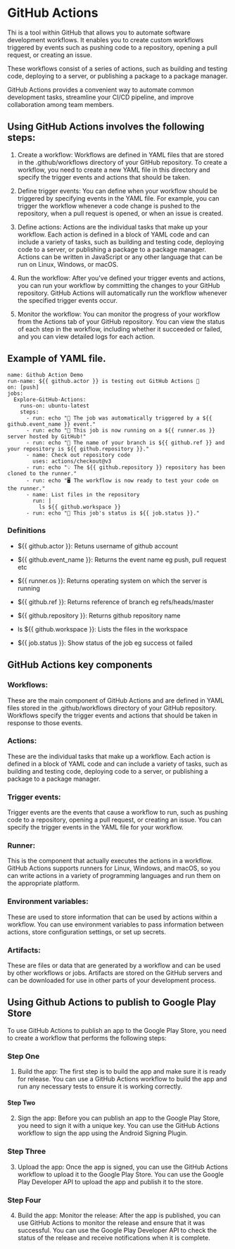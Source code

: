 # GitHub Actions
Thi is a tool within GitHub that allows you to automate software development workflows. It enables you to create custom workflows triggered by events such as pushing code to a repository, opening a pull request, or creating an issue.

These workflows consist of a series of actions, such as building and testing code, deploying to a server, or publishing a package to a package manager.

GitHub Actions provides a convenient way to automate common development tasks, streamline your CI/CD pipeline, and improve collaboration among team members.


## Using GitHub Actions involves the following steps:

1. Create a workflow: Workflows are defined in YAML files that are stored in the .github/workflows directory of your GitHub repository. To create a workflow, you need to create a new YAML file in this directory and specify the trigger events and actions that should be taken.

2. Define trigger events: You can define when your workflow should be triggered by specifying events in the YAML file. For example, you can trigger the workflow whenever a code change is pushed to the repository, when a pull request is opened, or when an issue is created.

3. Define actions: Actions are the individual tasks that make up your workflow. Each action is defined in a block of YAML code and can include a variety of tasks, such as building and testing code, deploying code to a server, or publishing a package to a package manager. Actions can be written in JavaScript or any other language that can be run on Linux, Windows, or macOS.

4. Run the workflow: After you've defined your trigger events and actions, you can run your workflow by committing the changes to your GitHub repository. GitHub Actions will automatically run the workflow whenever the specified trigger events occur.

5. Monitor the workflow: You can monitor the progress of your workflow from the Actions tab of your GitHub repository. You can view the status of each step in the workflow, including whether it succeeded or failed, and you can view detailed logs for each action.


##  Example of YAML file.

```
name: Github Action Demo
run-name: ${{ github.actor }} is testing out GitHub Actions 🚀
on: [push]
jobs:
  Explore-GitHub-Actions:
    runs-on: ubuntu-latest
    steps:
      - run: echo "🎉 The job was automatically triggered by a ${{ github.event_name }} event."
      - run: echo "🐧 This job is now running on a ${{ runner.os }} server hosted by GitHub!"
      - run: echo "🔎 The name of your branch is ${{ github.ref }} and your repository is ${{ github.repository }}."
      - name: Check out repository code
        uses: actions/checkout@v3
      - run: echo "💡 The ${{ github.repository }} repository has been cloned to the runner."
      - run: echo "🖥️ The workflow is now ready to test your code on the runner."
      - name: List files in the repository
        run: |
          ls ${{ github.workspace }}
      - run: echo "🍏 This job's status is ${{ job.status }}."
   ```
   
### Definitions
- ${{ github.actor }}: 
Retuns username of github account

- ${{ github.event_name }}:
Returns the event name eg push, pull request etc

- ${{ runner.os }}:
Returns operating system on which the server is running

- ${{ github.ref }}:
Returns reference of branch eg refs/heads/master

- ${{ github.repository }}:
Returns github repository name

- ls ${{ github.workspace }}:
Lists the files in the workspace

- ${{ job.status }}:
Show status of the job eg success ot failed


## GitHub Actions key components
### Workflows:
These are the main component of GitHub Actions and are defined in YAML files stored in the .github/workflows directory of your GitHub repository. Workflows specify the trigger events and actions that should be taken in response to those events.

### Actions:
These are the individual tasks that make up a workflow. Each action is defined in a block of YAML code and can include a variety of tasks, such as building and testing code, deploying code to a server, or publishing a package to a package manager.

### Trigger events:
Trigger events are the events that cause a workflow to run, such as pushing code to a repository, opening a pull request, or creating an issue. You can specify the trigger events in the YAML file for your workflow.

### Runner:
This is the component that actually executes the actions in a workflow. GitHub Actions supports runners for Linux, Windows, and macOS, so you can write actions in a variety of programming languages and run them on the appropriate platform.

###  Environment variables:
These are used to store information that can be used by actions within a workflow. You can use environment variables to pass information between actions, store configuration settings, or set up secrets.

### Artifacts: 
These are files or data that are generated by a workflow and can be used by other workflows or jobs. Artifacts are stored on the GitHub servers and can be downloaded for use in other parts of your development process.

## Using Github Actions to publish to Google Play Store
To use GitHub Actions to publish an app to the Google Play Store, you need to create a workflow that performs the following steps:

### Step One
1. Build the app:
The first step is to build the app and make sure it is ready for release. You can use a GitHub Actions workflow to build the app and run any necessary tests to ensure it is working correctly.

#### Step Two
2. Sign the app: 
Before you can publish an app to the Google Play Store, you need to sign it with a unique key. You can use the GitHub Actions workflow to sign the app using the Android Signing Plugin.

### Step Three
3. Upload the app: 
Once the app is signed, you can use the GitHub Actions workflow to upload it to the Google Play Store. You can use the Google Play Developer API to upload the app and publish it to the store.

### Step Four
4. Build the app:
Monitor the release: After the app is published, you can use GitHub Actions to monitor the release and ensure that it was successful. You can use the Google Play Developer API to check the status of the release and receive notifications when it is complete.

